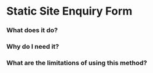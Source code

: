 # Static Site Enquiry Form

### What does it do?

### Why do I need it?

### What are the limitations of using this method?
